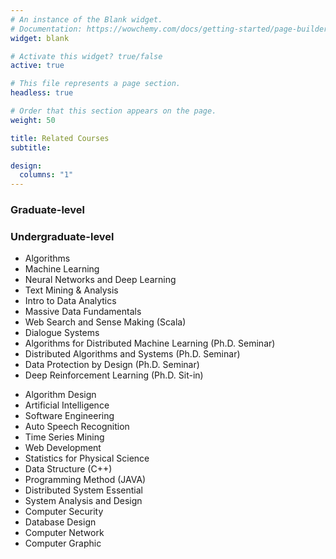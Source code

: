 ```yaml
---
# An instance of the Blank widget.
# Documentation: https://wowchemy.com/docs/getting-started/page-builder/
widget: blank

# Activate this widget? true/false
active: true

# This file represents a page section.
headless: true

# Order that this section appears on the page.
weight: 50

title: Related Courses
subtitle:

design:
  columns: "1"
---
```


<div class="container">
    <div class="row">
        <div class="col-sm">
            <h3>Graduate-level</h3>
        </div>
        <div class="col-sm">
            <h3>Undergraduate-level</h3>
        </div>
    </div>
    <div class="row">
        <div class="col-sm">
            <ul>
                <li>Algorithms</li>
                <li>Machine Learning</li>
                <li>Neural Networks and Deep Learning</li>
                <li>Text Mining & Analysis</li>
                <li>Intro to Data Analytics</li>
                <li>Massive Data Fundamentals</li>
                <li>Web Search and Sense Making (Scala)</li>
                <li>Dialogue Systems</li>
                <li>Algorithms for Distributed Machine Learning (Ph.D. Seminar)</li>
                <li>Distributed Algorithms and Systems (Ph.D. Seminar)</li>
                <li>Data Protection by Design (Ph.D. Seminar)</li>
                <li>Deep Reinforcement Learning (Ph.D. Sit-in)</li>
            </ul>
        </div>
        <div class="col-sm">
            <ul>
                <li>Algorithm Design</li>
                <li>Artificial Intelligence</li>
                <li>Software Engineering</li>
                <li>Auto Speech Recognition</li>
                <li>Time Series Mining</li>
                <li>Web Development</li>
                <li>Statistics for Physical Science</li>
                <li>Data Structure (C++)</li>
                <li>Programming Method (JAVA)</li>
                <li>Distributed System Essential</li>
                <li>System Analysis and Design</li>
                <li>Computer Security</li>
                <li>Database Design</li>
                <li>Computer Network</li>
                <li>Computer Graphic</li>
            </ul>
        </div>
    </div>
</div>

